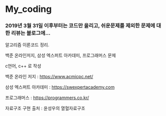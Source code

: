 # My_coding

### 2019년 3월 31일 이후부터는 코드만 올리고, 쉬운문제를 제외한 문제에 대한 리뷰는 블로그에...

알고리즘 이론코드 정리.

백준 온라인저지, 삼성 엑스퍼트 아카데미, 프로그래머스 문제

c언어, c++ 로 작성



백준 온라인 저지 : https://www.acmicpc.net/

삼성 엑스퍼트 아카데미 : https://swexpertacademy.com

프로그래머스 : https://programmers.co.kr/

자료구조 구현 출처 : 윤성우의 열혈자료구조 
